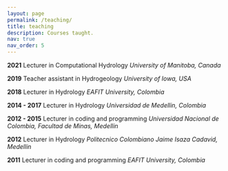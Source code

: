 ```yaml
---
layout: page
permalink: /teaching/
title: teaching
description: Courses taught.
nav: true
nav_order: 5
---
```


**2021** Lecturer in Computational Hydrology
*University of Manitoba, Canada*

**2019** Teacher assistant in Hydrogeology
*University of Iowa, USA*

**2018** Lecturer in Hydrology
*EAFIT University, Colombia*

**2014 - 2017** Lecturer in Hydrology
*Universidad de Medellin, Colombia* 

**2012 - 2015** Lecturer in coding and programming
*Universidad Nacional de Colombia, Facultad de Minas, Medellin*

**2012** Lecturer in Hydrology
*Politecnico Colombiano Jaime Isaza Cadavid, Medellin*

**2011** Lecturer in coding and programming
*EAFIT University, Colombia*